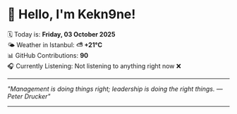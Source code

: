 # 👋 Hello, I'm Kekn9ne!

🗓️ Today is: **Friday, 03 October 2025**  
🌤️ Weather in Istanbul: **⛅️  +21°C**  
📊 GitHub Contributions: **90**  
🎧 Currently Listening: Not listening to anything right now ❌

---

_"Management is doing things right; leadership is doing the right things. — *Peter Drucker*"_

---
